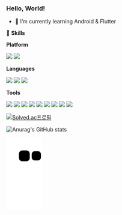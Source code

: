 ### Hello, World!

- 🌱 I’m currently learning Android & Flutter

💪 **Skills**

**Platform**

<img src="https://img.shields.io/badge/Android-3DDC84?style=flat-square&logo=Android&logoColor=white"/> <img src="https://img.shields.io/badge/springboot-6DB33F?style=flat-square&logo=springboot&logoColor=white"/>

**Languages**

<img src="https://img.shields.io/badge/kotlin-7F52FF?style=flat-square&logo=kotlin&logoColor=white"/> <img src="https://img.shields.io/badge/Java-007396?style=flat-square&logo=Java&logoColor=white"/> <img src="https://img.shields.io/badge/python-3776AB?style=flat-square&logo=python&logoColor=white"/>

**Tools**

<img src="https://img.shields.io/badge/Android%20Studio-313335?style=flat-square&logo=androidstudio&logoColor=99CC00"/> <img src="https://img.shields.io/badge/Visual%20Studio-565656?style=flat-square&logo=visualstudio&logoColor=CB96F8"/> <img src="https://img.shields.io/badge/Intellij-000000?style=flat-square&logo=intellijidea&logoColor=white"/> <img src="https://img.shields.io/badge/pycharm-000000?style=flat-square&logo=pycharm&logoColor=white"/> <img src="https://img.shields.io/badge/Notion-EEEEEE?style=flat-square&logo=Notion&logoColor=black"/> <img src="https://img.shields.io/badge/Source%20Tree-005DF4?style=flat-square&logo=sourcetree&logoColor=white"/> <img src="https://img.shields.io/badge/Git-F05032?style=flat-square&logo=Git&logoColor=white"/> <img src="https://img.shields.io/badge/jira-0052CC?style=flat-square&logo=jira&logoColor=white"/> <img src="https://img.shields.io/badge/PostMan-FF6C37?style=flat-square&logo=PostMan&logoColor=white"/>

[![Solved.ac프로필](http://mazassumnida.wtf/api/v2/generate_badge?boj=sy5713)](https://solved.ac/sy5713)

![Anurag's GitHub stats](https://github-readme-stats.vercel.app/api?username=suyong5713&show_icons=true&theme=apprentice)



![snake gif](https://github.com/suyong5713/suyong5713/blob/output/github-contribution-grid-snake.svg)

